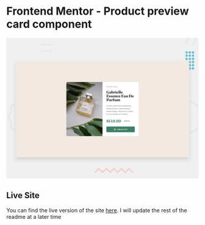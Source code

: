 # Frontend Mentor - Product preview card component

![Design preview for the Product preview card component coding challenge](./design/desktop-preview.jpg)

## Live Site

You can find the live version of the site [here](https://frontend-mentor-projects-daniel.github.io/product-preview-card/). I will update the rest of the readme at a later time